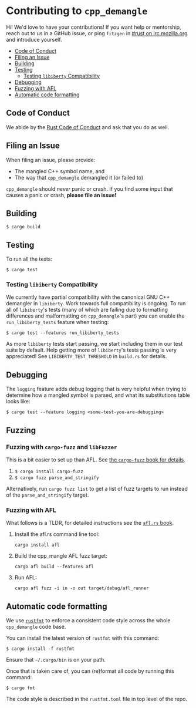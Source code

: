 # Contributing to `cpp_demangle`

Hi! We'd love to have your contributions! If you want help or mentorship, reach
out to us in a GitHub issue, or ping `fitzgen`
in [#rust on irc.mozilla.org](irc://irc.mozilla.org#rust) and introduce
yourself.

<!-- START doctoc generated TOC please keep comment here to allow auto update -->
<!-- DON'T EDIT THIS SECTION, INSTEAD RE-RUN doctoc TO UPDATE -->


- [Code of Conduct](#code-of-conduct)
- [Filing an Issue](#filing-an-issue)
- [Building](#building)
- [Testing](#testing)
  - [Testing `libiberty` Compatibility](#testing-libiberty-compatibility)
- [Debugging](#debugging)
- [Fuzzing with AFL](#fuzzing-with-afl)
- [Automatic code formatting](#automatic-code-formatting)

<!-- END doctoc generated TOC please keep comment here to allow auto update -->

## Code of Conduct

We abide by the [Rust Code of Conduct][coc] and ask that you do as well.

[coc]: https://www.rust-lang.org/en-US/conduct.html

## Filing an Issue

When filing an issue, please provide:

* The mangled C++ symbol name, and
* The way that `cpp_demangle` demangled it (or failed to)

`cpp_demangle` should *never* panic or crash. If you find some input that causes
a panic or crash, **please file an issue!**

## Building

```
$ cargo build
```

## Testing

To run all the tests:

```
$ cargo test
```

### Testing `libiberty` Compatibility

We currently have partial compatibility with the canonical GNU C++ demangler in
`libiberty`. Work towards full compatibility is ongoing. To run all of
`libiberty`'s tests (many of which are failing due to formatting differences and
malformatting on `cpp_demangle`'s part) you can enable the `run_libiberty_tests`
feature when testing:

```
$ cargo test --features run_libiberty_tests
```

As more `libiberty` tests start passing, we start including them in our test
suite by default. Help getting more of `libiberty`'s tests passing is very
appreciated! See `LIBIBERTY_TEST_THRESHOLD` in `build.rs` for details.

## Debugging

The `logging` feature adds debug logging that is very helpful when trying to
determine how a mangled symbol is parsed, and what its substitutions table looks
like:

```
$ cargo test --feature logging <some-test-you-are-debugging>
```

## Fuzzing

### Fuzzing with `cargo-fuzz` and `libFuzzer`

This is a bit easier to set up than
AFL. See
[the `cargo-fuzz` book for details](https://rust-fuzz.github.io/book/cargo-fuzz/tutorial.html).

1. `$ cargo install cargo-fuzz`
2. `$ cargo fuzz parse_and_stringify`

Alternatively, run `cargo fuzz list` to get a list of fuzz targets to run
instead of the `parse_and_stringify` target.

### Fuzzing with AFL

What follows is a TLDR, for detailed instructions see
the [`afl.rs` book](https://rust-fuzz.github.io/book/afl/setup.html).

1. Install the afl.rs command line tool:

    `cargo install afl`

1. Build the cpp_mangle AFL fuzz target:

    `cargo afl build --features afl`

1. Run AFL:

     `cargo afl fuzz -i in -o out target/debug/afl_runner`

## Automatic code formatting

We use [`rustfmt`](https://github.com/rust-lang-nursery/rustfmt) to enforce a
consistent code style across the whole `cpp_demangle` code base.

You can install the latest version of `rustfmt` with this command:

```
$ cargo install -f rustfmt
```

Ensure that `~/.cargo/bin` is on your path.

Once that is taken care of, you can (re)format all code by running this command:

```
$ cargo fmt
```

The code style is described in the `rustfmt.toml` file in top level of the repo.

